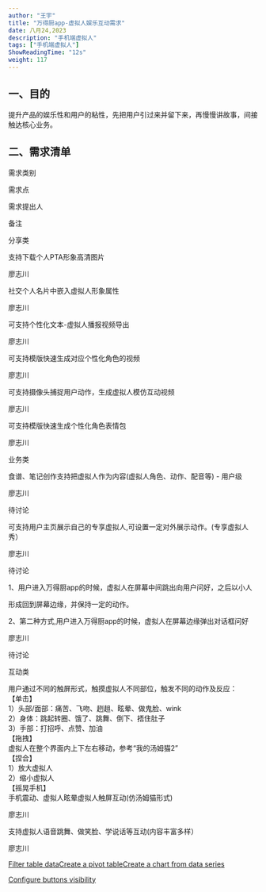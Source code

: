 ```yaml
---
author: "王宇"
title: "万得厨app-虚拟人娱乐互动需求"
date: 八月24,2023
description: "手机端虚拟人"
tags: ["手机端虚拟人"]
ShowReadingTime: "12s"
weight: 117
---
```

一、目的
----

提升产品的娱乐性和用户的粘性，先把用户引过来并留下来，再慢慢讲故事，间接触达核心业务。

二、需求清单
------

需求类别

需求点

需求提出人

备注

分享类  
  
  
  
  

支持下载个人PTA形象高清图片

廖志川

  

社交个人名片中嵌入虚拟人形象属性

廖志川

  

可支持个性化文本-虚拟人播报视频导出

廖志川

  

可支持模版快速生成对应个性化角色的视频

廖志川

  

可支持摄像头捕捉用户动作，生成虚拟人模仿互动视频

廖志川

  

可支持模版快速生成个性化角色表情包

廖志川

  

业务类  
  

食谱、笔记创作支持把虚拟人作为内容(虚拟人角色、动作、配音等) - 用户级

廖志川

待讨论

可支持用户主页展示自己的专享虚拟人,可设置一定对外展示动作。(专享虚拟人秀）

廖志川

待讨论

1、用户进入万得厨app的时候，虚拟人在屏幕中间跳出向用户问好，之后以小人

形成回到屏幕边缘，并保持一定的动作。

2、第二种方式,用户进入万得厨app的时候，虚拟人在屏幕边缘弹出对话框问好

廖志川

待讨论

互动类

用户通过不同的触屏形式，触摸虚拟人不同部位，触发不同的动作及反应：  
【单击】  
1）头部/面部：痛苦、飞吻、趔趄、眩晕、做鬼脸、wink  
2）身体：跳起转圈、饿了、跳舞、倒下、捂住肚子  
3）手部：打招呼、点赞、加油  
【拖拽】  
虚拟人在整个界面内上下左右移动，参考“我的汤姆猫2”  
【捏合】  
1）放大虚拟人  
2）缩小虚拟人  
【摇晃手机】  
手机震动、虚拟人眩晕虚拟人触屏互动(仿汤姆猫形式)

廖志川

  

支持虚拟人语音跳舞、做笑脸、学说话等互动(内容丰富多样）

廖志川

  

[Filter table data](#)[Create a pivot table](#)[Create a chart from data series](#)

[Configure buttons visibility](/users/tfac-settings.action)